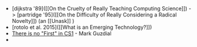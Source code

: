 - [dijkstra '89]([[On the Cruelty of Really Teaching Computing Science]]) -> [partridge '95]([[On the Difficulty of Really Considering a Radical Novelty]]) (an [[Unask]] )
- [rotolo et al. 2015]([[What is an Emerging Technology?]])
- [There is no "First" in CS1](https://computinged.wordpress.com/2010/11/27/there-is-no-first-in-cs1/) - Mark Guzdial
-